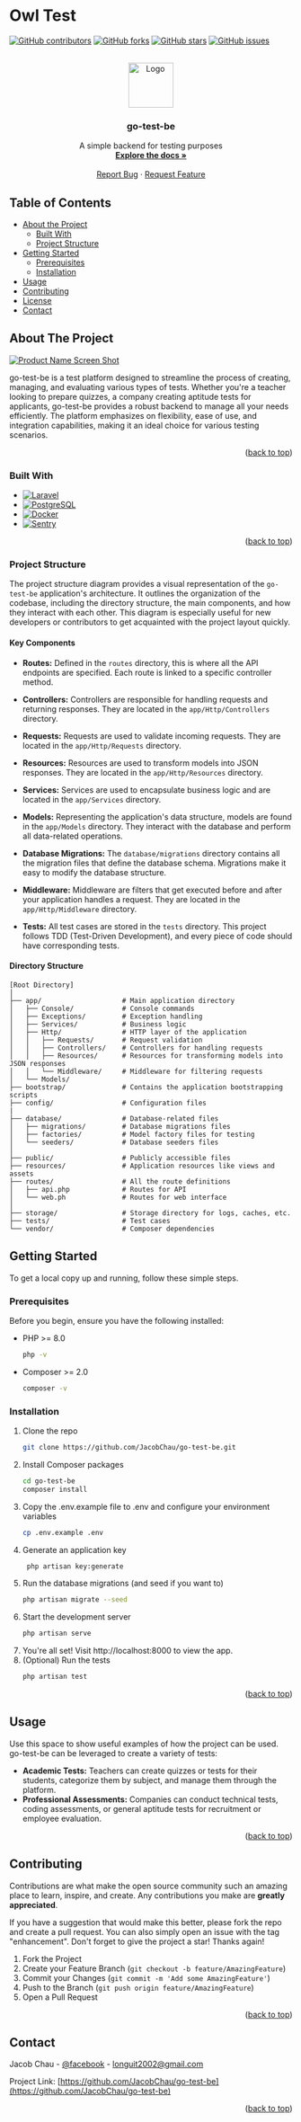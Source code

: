 <!-- Improved compatibility of back to top link: See: https://github.com/othneildrew/Best-README-Template/pull/73 -->
<a name="readme-top"></a>

# Owl Test

[![GitHub contributors][contributors-shield]][contributors-url]
[![GitHub forks][forks-shield]][forks-url]
[![GitHub stars][stars-shield]][stars-url]
[![GitHub issues][issues-shield]][issues-url]

<!-- PROJECT LOGO -->
<br />
<div align="center">
  <a href="https://github.com/JacobChau/go-test-be">
    <img src="./public/logo.svg" alt="Logo" width="80" height="80">
  </a>

<h3 align="center">go-test-be</h3>

  <p align="center">
    A simple backend for testing purposes
    <br />
    <a href="https://github.com/JacobChau/go-test-be"><strong>Explore the docs »</strong></a>
    <br />
    <br />
    <a href="https://github.com/JacobChau/go-test-be/issues">Report Bug</a>
    ·
    <a href="https://github.com/JacobChau/go-test-be/issues">Request Feature</a>
  </p>
</div>



## Table of Contents

* [About the Project](#about-the-project)
    * [Built With](#built-with)
    * [Project Structure](#project-structure)
* [Getting Started](#getting-started)
    * [Prerequisites](#prerequisites)
    * [Installation](#installation)
* [Usage](#usage)
* [Contributing](#contributing)
* [License](#license)
* [Contact](#contact)



<!-- ABOUT THE PROJECT -->
## About The Project

[![Product Name Screen Shot][product-screenshot]](https://owl-test.onrender.com)

go-test-be is a test platform designed to streamline the process of creating, managing, and evaluating various types of tests. Whether you're a teacher looking to prepare quizzes, a company creating aptitude tests for applicants, go-test-be provides a robust backend to manage all your needs efficiently. The platform emphasizes on flexibility, ease of use, and integration capabilities, making it an ideal choice for various testing scenarios.

<p align="right">(<a href="#readme-top">back to top</a>)</p>



### Built With

* [![Laravel][Laravel.com]][Laravel-url]
* [![PostgreSQL][PostgreSQL.com]][PostgreSQL-url]
* [![Docker][Docker.com]][Docker-url]
* [![Sentry][Sentry.com]][Sentry-url]

<p align="right">(<a href="#readme-top">back to top</a>)</p>


### Project Structure
The project structure diagram provides a visual representation of the `go-test-be` application's architecture. It outlines the organization of the codebase, including the directory structure, the main components, and how they interact with each other. This diagram is especially useful for new developers or contributors to get acquainted with the project layout quickly.

#### Key Components

- **Routes:** Defined in the `routes` directory, this is where all the API endpoints are specified. Each route is linked to a specific controller method.
- **Controllers:** Controllers are responsible for handling requests and returning responses. They are located in the `app/Http/Controllers` directory.
- **Requests:** Requests are used to validate incoming requests. They are located in the `app/Http/Requests` directory.
- **Resources:** Resources are used to transform models into JSON responses. They are located in the `app/Http/Resources` directory.
- **Services:** Services are used to encapsulate business logic and are located in the `app/Services` directory.
- **Models:** Representing the application's data structure, models are found in the `app/Models` directory. They interact with the database and perform all data-related operations.
- **Database Migrations:** The `database/migrations` directory contains all the migration files that define the database schema. Migrations make it easy to modify the database structure.

- **Middleware:** Middleware are filters that get executed before and after your application handles a request. They are located in the `app/Http/Middleware` directory.

- **Tests:** All test cases are stored in the `tests` directory. This project follows TDD (Test-Driven Development), and every piece of code should have corresponding tests.

#### Directory Structure

```
[Root Directory]
│
├── app/                    # Main application directory
│   ├── Console/            # Console commands
│   ├── Exceptions/         # Exception handling
│   ├── Services/           # Business logic
│   ├── Http/               # HTTP layer of the application
│   │   ├── Requests/       # Request validation
│   │   ├── Controllers/    # Controllers for handling requests
│   │   ├── Resources/      # Resources for transforming models into JSON responses
│   │   └── Middleware/     # Middleware for filtering requests
│   └── Models/
├── bootstrap/              # Contains the application bootstrapping scripts
├── config/                 # Configuration files
|
├── database/               # Database-related files
│   ├── migrations/         # Database migrations files
│   ├── factories/          # Model factory files for testing
│   └── seeders/            # Database seeders files
│
├── public/                 # Publicly accessible files
├── resources/              # Application resources like views and assets
├── routes/                 # All the route definitions
│   ├── api.php             # Routes for API
│   └── web.ph              # Routes for web interface
│
├── storage/                # Storage directory for logs, caches, etc.
├── tests/                  # Test cases
└── vendor/                 # Composer dependencies
```

<!-- GETTING STARTED -->
## Getting Started

To get a local copy up and running, follow these simple steps.


### Prerequisites

Before you begin, ensure you have the following installed:
* PHP >= 8.0
  ```sh
  php -v
    ```
* Composer >= 2.0
  ```sh
  composer -v
    ```


### Installation

1. Clone the repo
   ```sh
   git clone https://github.com/JacobChau/go-test-be.git
   ```
2. Install Composer packages
   ```sh
   cd go-test-be
   composer install
   ```
3. Copy the .env.example file to .env and configure your environment variables
   ```sh
   cp .env.example .env
   ```
4. Generate an application key
   ```sh
    php artisan key:generate
    ```
5. Run the database migrations (and seed if you want to)
    ```sh
    php artisan migrate --seed
    ```
6. Start the development server
    ```sh
    php artisan serve
    ```
7. You're all set! Visit http://localhost:8000 to view the app.
8. (Optional) Run the tests
    ```sh
    php artisan test
    ```

<p align="right">(<a href="#readme-top">back to top</a>)</p>



<!-- USAGE EXAMPLES -->
## Usage

Use this space to show useful examples of how the project can be used. go-test-be can be leveraged to create a variety of tests:

- **Academic Tests:** Teachers can create quizzes or tests for their students, categorize them by subject, and manage them through the platform.
- **Professional Assessments:** Companies can conduct technical tests, coding assessments, or general aptitude tests for recruitment or employee evaluation.

<p align="right">(<a href="#readme-top">back to top</a>)</p>



<!-- CONTRIBUTING -->
## Contributing

Contributions are what make the open source community such an amazing place to learn, inspire, and create. Any contributions you make are **greatly appreciated**.

If you have a suggestion that would make this better, please fork the repo and create a pull request. You can also simply open an issue with the tag "enhancement".
Don't forget to give the project a star! Thanks again!

1. Fork the Project
2. Create your Feature Branch (`git checkout -b feature/AmazingFeature`)
3. Commit your Changes (`git commit -m 'Add some AmazingFeature'`)
4. Push to the Branch (`git push origin feature/AmazingFeature`)
5. Open a Pull Request

<p align="right">(<a href="#readme-top">back to top</a>)</p>



<!-- CONTACT -->
## Contact

Jacob Chau - [@facebook](https://www.facebook.com/LongUIT) - longuit2002@gmail.com

Project Link: [https://github.com/JacobChau/go-test-be](https://github.com/JacobChau/go-test-be)

<p align="right">(<a href="#readme-top">back to top</a>)</p>





<!-- MARKDOWN LINKS & IMAGES -->
<!-- https://www.markdownguide.org/basic-syntax/#reference-style-links -->
[contributors-shield]: https://img.shields.io/github/contributors/JacobChau/go-test-be.svg?style=for-the-badge
[contributors-url]: https://github.com/JacobChau/go-test-be/graphs/contributors
[forks-shield]: https://img.shields.io/github/forks/JacobChau/go-test-be.svg?style=for-the-badge
[forks-url]: https://github.com/JacobChau/go-test-be/network/members
[stars-shield]: https://img.shields.io/github/stars/JacobChau/go-test-be.svg?style=for-the-badge
[stars-url]: https://github.com/JacobChau/go-test-be/stargazers
[issues-shield]: https://img.shields.io/github/issues/JacobChau/go-test-be.svg?style=for-the-badge
[issues-url]: https://github.com/JacobChau/go-test-be/issues
[linkedin-shield]: https://img.shields.io/badge/-LinkedIn-black.svg?style=for-the-badge&logo=linkedin&colorB=555
[linkedin-url]: https://linkedin.com/in/linkedin_username
[product-screenshot]: ./public/screenshot.jpg
[Laravel.com]: https://img.shields.io/badge/Laravel-FF2D20?style=for-the-badge&logo=laravel&logoColor=white
[Laravel-url]: https://laravel.com
[PostgreSQL.com]: https://img.shields.io/badge/PostgreSQL-316192?style=for-the-badge&logo=postgresql&logoColor=white
[PostgreSQL-url]: https://www.postgresql.org
[Docker.com]: https://img.shields.io/badge/Docker-2CA5E0?style=for-the-badge&logo=docker&logoColor=white
[Docker-url]: https://www.docker.com
[Sentry.com]: https://img.shields.io/badge/Sentry-362D59?style=for-the-badge&logo=sentry&logoColor=white
[Sentry-url]: https://sentry.io
